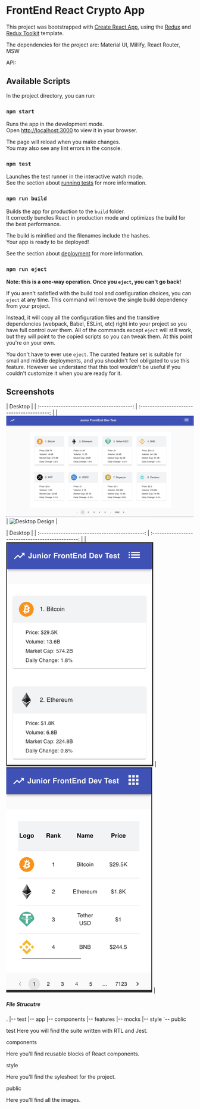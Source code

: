 # FrontEnd React Crypto App

This project was bootstrapped with [Create React App](https://github.com/facebook/create-react-app), using the [Redux](https://redux.js.org/) and [Redux Toolkit](https://redux-toolkit.js.org/) template.

The dependencies for the project are: Material UI, Millify, React Router, MSW

API:

## Available Scripts

In the project directory, you can run:

### `npm start`

Runs the app in the development mode.\
Open [http://localhost:3000](http://localhost:3000) to view it in your browser.

The page will reload when you make changes.\
You may also see any lint errors in the console.

### `npm test`

Launches the test runner in the interactive watch mode.\
See the section about [running tests](https://facebook.github.io/create-react-app/docs/running-tests) for more information.

### `npm run build`

Builds the app for production to the `build` folder.\
It correctly bundles React in production mode and optimizes the build for the best performance.

The build is minified and the filenames include the hashes.\
Your app is ready to be deployed!

See the section about [deployment](https://facebook.github.io/create-react-app/docs/deployment) for more information.

### `npm run eject`

**Note: this is a one-way operation. Once you `eject`, you can't go back!**

If you aren't satisfied with the build tool and configuration choices, you can `eject` at any time. This command will remove the single build dependency from your project.

Instead, it will copy all the configuration files and the transitive dependencies (webpack, Babel, ESLint, etc) right into your project so you have full control over them. All of the commands except `eject` will still work, but they will point to the copied scripts so you can tweak them. At this point you're on your own.

You don't have to ever use `eject`. The curated feature set is suitable for small and middle deployments, and you shouldn't feel obligated to use this feature. However we understand that this tool wouldn't be useful if you couldn't customize it when you are ready for it.

## Screenshots

|                  Desktop                  |
| :---------------------------------------: | :----------------------------------------: |
| ![Desktop Design](/public/CardDesign.png) | ![Desktop Design](/public/ListDesing.pngg) |

|                    Desktop                     |
| :--------------------------------------------: | :-----------------------------------------------: |
| ![Mobile Design](/public/MobileCardDesign.png) | ![Mobile Design](/public/Mobile%20ListDesign.png) |

##### File Strucutre

.
|-- test
|-- app
|-- components
|-- features
|-- mocks
|-- style
`-- public

test
Here you will find the suite written with RTL and Jest.

components

Here you'll find reusable blocks of React components.

style

Here you'll find the sylesheet for the project.

public

Here you'll find all the images.
